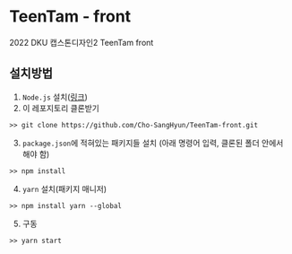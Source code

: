 # TeenTam - front
2022 DKU 캡스톤디자인2 TeenTam front

## 설치방법  
1. `Node.js` 설치([링크](https://nodejs.org/en/blog/release/v14.17.6/))    
2. 이 레포지토리 클론받기  
```
>> git clone https://github.com/Cho-SangHyun/TeenTam-front.git
```  
3. `package.json`에 적혀있는 패키지들 설치 (아래 명령어 입력, 클론된 폴더 안에서 해야 함)
```
>> npm install
```  
4. `yarn` 설치(패키지 매니저)  
```
>> npm install yarn --global
```  
5. 구동  
```
>> yarn start
```
